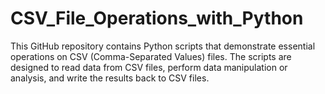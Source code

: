 # CSV_File_Operations_with_Python
This GitHub repository contains Python scripts that demonstrate essential operations on CSV (Comma-Separated Values) files. The scripts are designed to read data from CSV files, perform data manipulation or analysis, and write the results back to CSV files.
